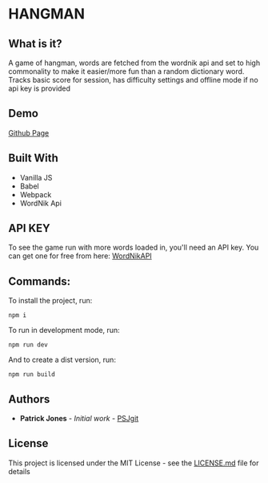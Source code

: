 # HANGMAN

## What is it?

A game of hangman, words are fetched from the wordnik api and set to high commonality to make it easier/more fun than a random dictionary word. Tracks basic score for session, has difficulty settings and offline mode if no api key is provided

## Demo

[Github Page](http://link)

## Built With

* Vanilla JS
* Babel
* Webpack
* WordNik Api

## API KEY

To see the game run with more words loaded in, you'll need an API key. You can get one for free from here: [WordNikAPI](https://developer.wordnik.com/)

## Commands:

To install the project, run:

```
npm i
```

To run in development mode, run:

```
npm run dev
```

And to create a dist version, run:

```
npm run build
```

## Authors

* **Patrick Jones** - *Initial work* - [PSJgit](https://github.com/PSJgit)

## License

This project is licensed under the MIT License - see the [LICENSE.md](LICENSE.md) file for details
